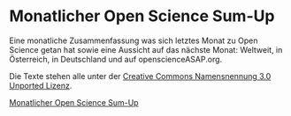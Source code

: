 Monatlicher Open Science Sum-Up
==============================

Eine monatliche Zusammenfassung was sich letztes Monat zu Open Science getan hat sowie eine Aussicht auf das nächste Monat: Weltweit, in Österreich, in Deutschland und auf openscienceASAP.org.

Die Texte stehen alle unter der [Creative Commons Namensnennung 3.0 Unported Lizenz](http://creativecommons.org/licenses/by/3.0/deed.de).

[Monatlicher Open Science Sum-Up](http://openscienceasap.org/social/monthly-sum-up/)


